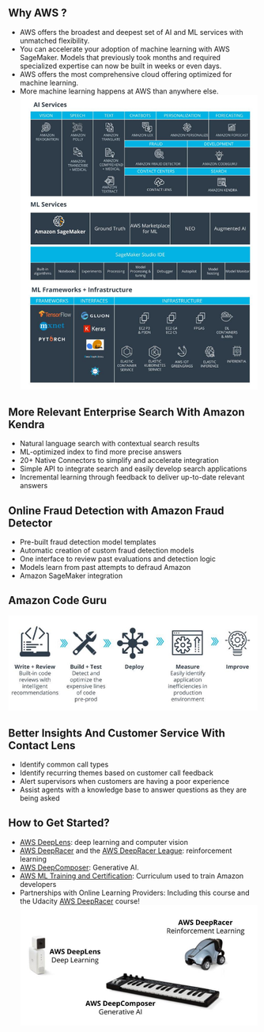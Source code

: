 ## Why AWS ?
  - AWS offers the broadest and deepest set of AI and ML services with unmatched flexibility.
  - You can accelerate your adoption of machine learning with AWS SageMaker. Models that previously took months and required specialized expertise can now be built in weeks or even days.
  - AWS offers the most comprehensive cloud offering optimized for machine learning.
  - More machine learning happens at AWS than anywhere else.
![AWS ML Services](./img/aws-mle-ml-stack-v3.jpg)
## More Relevant Enterprise Search With Amazon Kendra
  - Natural language search with contextual search results
  - ML-optimized index to find more precise answers
  - 20+ Native Connectors to simplify and accelerate integration
  - Simple API to integrate search and easily develop search applications
  - Incremental learning through feedback to deliver up-to-date relevant answers
## Online Fraud Detection with Amazon Fraud Detector
  - Pre-built fraud detection model templates
  - Automatic creation of custom fraud detection models
  - One interface to review past evaluations and detection logic
  - Models learn from past attempts to defraud Amazon
  - Amazon SageMaker integration
## Amazon Code Guru
![Amazon Code  for hight performance software](./img//aws-mle-code-guru.jpg)
## Better Insights And Customer Service With Contact Lens
  - Identify common call types
  - Identify recurring themes based on customer call feedback
  - Alert supervisors when customers are having a poor experience
  - Assist agents with a knowledge base to answer questions as they are being asked

## How to Get Started?

  - [AWS DeepLens](https://aws.amazon.com/deeplens/): deep learning and computer vision
  - [AWS DeepRacer](https://aws.amazon.com/deepracer/) and the [AWS DeepRacer League](https://aws.amazon.com/deepracer/league/): reinforcement learning
  - [AWS DeepComposer](https://aws.amazon.com/deepcomposer/): Generative AI.
  - [AWS ML Training and Certification](https://aws.amazon.com/training/learning-paths/machine-learning/): Curriculum used to train Amazon developers
  - Partnerships with Online Learning Providers: Including this course and the Udacity [AWS DeepRacer](https://www.udacity.com/course/aws-deepracer--ud014) course!
![Aws educational devices](./img//aws-educational-devices.jpg)
